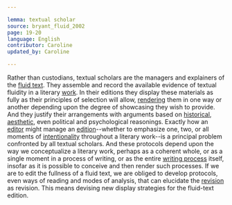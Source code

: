 ```yaml
---

lemma: textual scholar
source: bryant_fluid_2002
page: 19-20
language: English
contributor: Caroline
updated_by: Caroline

---
```


Rather than custodians, textual scholars are the managers and explainers of the [fluid text](textFluid.html). They assemble and record the available evidence of textual fluidity in a literary [work](work.html). In their editions they display these materials as fully as their principles of selection will allow, [rendering](rendition.html) them in one way or another depending upon the degree of showcasing they wish to provide. And they justify their arrangements with arguments based on [historical](orientationHistorical.html), [aesthetic](orientationAesthetic.html), even political and psychological reasonings. Exactly how an [editor](editorSocial.html) might manage an [edition](editionScholarly.html)--whether to emphasize one, two, or all moments of [intentionality](intentionality.html) throughout a literary work--is a principal problem confronted by all textual scholars. And these protocols depend upon the way we conceptualize a literary work, perhaps as a coherent whole, or as a single moment in a process of writing, or as the entire [writing process](writingProcess.html) itself, insofar as it is possible to conceive and then render such processes. If we are to edit the fullness of a fluid text, we are obliged to develop protocols, even ways of reading and modes of analysis, that can elucidate the [revision](revision.html) as revision. This means devising new display strategies for the fluid-text edition.
